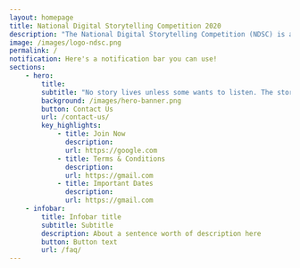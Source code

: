 ```yaml
---
layout: homepage
title: National Digital Storytelling Competition 2020
description: "The National Digital Storytelling Competition (NDSC) is an annual school tournament in which students are invited to conceptualise and create interactive multimedia stories using software such as Paint 3D and PowerPoint."
image: /images/logo-ndsc.png
permalink: /
notification: Here's a notification bar you can use!
sections:
    - hero:
        title: 
        subtitle: "No story lives unless some wants to listen. The stories we love best do live in us forever. <br/>- J.K. Rowling"
        background: /images/hero-banner.png
        button: Contact Us
        url: /contact-us/
        key_highlights:
            - title: Join Now
              description: 
              url: https://google.com
            - title: Terms & Conditions
              description: 
              url: https://gmail.com
			- title: Important Dates
              description: 
              url: https://gmail.com
    - infobar:
        title: Infobar title
        subtitle: Subtitle
        description: About a sentence worth of description here
        button: Button text
        url: /faq/
---
```

